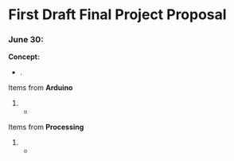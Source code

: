 # First Draft Final Project Proposal

### June 30:

**Concept:**
- .



Items from **Arduino**
1. - 

Items from **Processing**
1. - 
